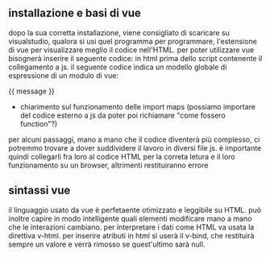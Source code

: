## installazione e basi di vue

dopo la sua corretta installazione, viene consigliato di scaricare su visualstudio, qualora si usi quel programma per programmare, l'estensione di vue per visualizzare meglio il codice nell'HTML. per poter utilizzare vue bisognerà inserire il seguente codice: <script src="https://unpkg.com/vue@3/dist/vue.global.js"></script> in html prima dello script contenente il collegamento a js. il seguente codice indica un modello globale di espressione di un modulo di vue:
<div id="app">{{ message }}</div>

<script>
  const { createApp, ref } = Vue

  createApp({
    setup() {
      const message = ref('Hello vue!')
      return {
        message
      }
    }
  }).mount('#app')
</script>

- chiarimento sul funzionamento delle import maps (possiamo importare del codice esterno a js da poter poi richiamare "come fossero function"?)

per alcuni passaggi, mano a mano che il codice diventerà più complesso, ci potremmo trovare a dover suddividere il lavoro in diversi file js. è importante quindi collegarli fra loro al codice HTML per la correta letura e il loro funzionamento su un browser, altrimenti restituiranno errore

## sintassi vue

il linguaggio usato da vue è perfetaente otimizzato e leggibile su HTML. può inoltre capire in modo intelligente quali elementi modificare mano a mano che le interazioni cambiano. per interpretare i dati come HTML va usata la direttiva v-html. per inserire atributi in html si userà il v-bind, che restituirà sempre un valore e verrà rimosso se quest'ultimo sarà null. 